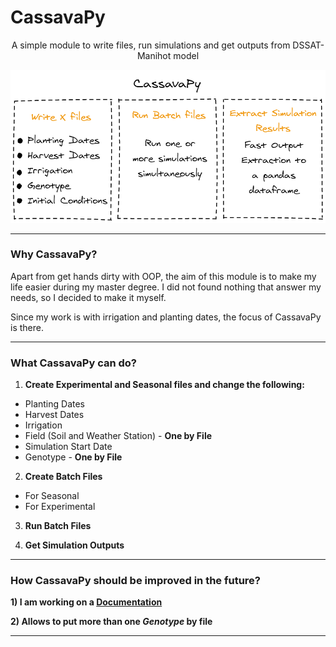 # CassavaPy

<p align="center">
  A simple module to write files, run simulations and get outputs from DSSAT-Manihot model
</p>

<p align="center">
  <img src="github/cassavapy.png" alt="cassavaPy" title="cassavaPy">
 </p>

---

### Why CassavaPy?

Apart from get hands dirty with OOP, the aim of this module is to make my life easier during my master degree.
I did not found nothing that answer my needs, so I decided to make it myself.

Since my work is with irrigation and planting dates, the focus of CassavaPy is there.

---

### What CassavaPy can do?

1. **Create Experimental and Seasonal files and change the following:**

* Planting Dates
* Harvest Dates
* Irrigation
* Field (Soil and Weather Station) - **One by File**
* Simulation Start Date
* Genotype - **One by File**

2. **Create Batch Files**

* For Seasonal
* For Experimental

3. **Run Batch Files**

4. **Get Simulation Outputs**

---

### How CassavaPy should be improved in the future?

**1) I am working on a [Documentation](https://cassavapy.readthedocs.io/en/latest/)**

**2) Allows to put more than one *Genotype* by file** 

---

